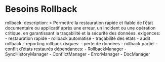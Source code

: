# Besoins Rollback

rollback:
  description: >
    Permettre la restauration rapide et fiable de l’état documentaire ou applicatif après une erreur, un incident ou une opération critique, en garantissant la traçabilité et la sécurité des données.
  exigences:
    - restauration rapide
    - rollback automatisé
    - traçabilité des états
    - audit rollback
    - reporting rollback
  risques:
    - perte de données
    - rollback partiel
    - conflit d’états restaurés
  dépendances:
    - RollbackManager
    - SyncHistoryManager
    - ConflictManager
    - ErrorManager
    - DocManager
